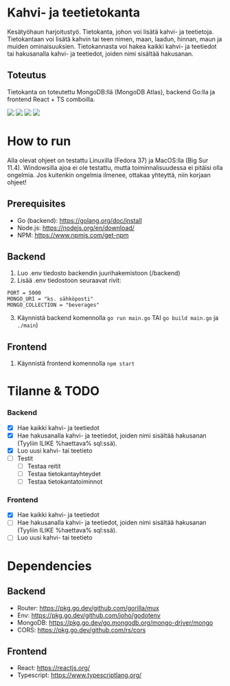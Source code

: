 # Kahvi- ja teetietokanta

Kesätyöhaun harjoitustyö. Tietokanta, johon voi lisätä kahvi- ja teetietoja. Tietokantaan voi lisätä kahvin tai teen nimen, maan, laadun, hinnan, maun ja muiden ominaisuuksien. Tietokannasta voi hakea kaikki kahvi- ja teetiedot tai hakusanalla kahvi- ja teetiedot, joiden nimi sisältää hakusanan.

## Toteutus

Tietokanta on toteutettu MongoDB:llä (MongoDB Atlas), backend Go:lla ja frontend React + TS comboilla.

<img src="https://img.shields.io/badge/Go-00ADD8?style=for-the-badge&logo=go&logoColor=white"> <img src="https://img.shields.io/badge/React-61DAFB?style=for-the-badge&logo=react&logoColor=black"> <img src="https://img.shields.io/badge/TypeScript-007ACC?style=for-the-badge&logo=typescript&logoColor=white"> <img src="https://img.shields.io/badge/MongoDB-4EA94B?style=for-the-badge&logo=mongodb&logoColor=white">

# How to run

Alla olevat ohjeet on testattu Linuxilla (Fedora 37) ja MacOS:lla (Big Sur 11.4). Windowsilla ajoa ei ole testattu, mutta toiminnalisuudessa ei pitäisi olla ongelmia. Jos kuitenkin ongelmia ilmenee, ottakaa yhteyttä, niin korjaan ohjeet!

## Prerequisites

* Go (backend): https://golang.org/doc/install
* Node.js: https://nodejs.org/en/download/
* NPM: https://www.npmjs.com/get-npm


## Backend

1. Luo .env tiedosto backendin juurihakemistoon (/backend)
2. Lisää .env tiedostoon seuraavat rivit:
```env
PORT = 5000
MONGO_URI = "ks. sähköposti"
MONGO_COLLECTION = "beverages"
```

3. Käynnistä backend komennolla `go run main.go` TAI `go build main.go` ja `./main`)

## Frontend

1. Käynnistä frontend komennolla `npm start`

# Tilanne & TODO

### Backend

- [x] Hae kaikki kahvi- ja teetiedot
- [x] Hae hakusanalla kahvi- ja teetiedot, joiden nimi sisältää hakusanan (Tyyliin ILIKE %haettava% sql:ssä).
- [x] Luo uusi kahvi- tai teetieto
- [ ] Testit
    - [ ] Testaa reitit
    - [ ] Testaa tietokantayhteydet
    - [ ] Testaa tietokantatoiminnot

### Frontend

- [x] Hae kaikki kahvi- ja teetiedot
- [ ] Hae hakusanalla kahvi- ja teetiedot, joiden nimi sisältää hakusanan (Tyyliin ILIKE %haettava% sql:ssä).
- [ ] Luo uusi kahvi- tai teetieto

# Dependencies

## Backend

* Router: https://pkg.go.dev/github.com/gorilla/mux
* Env: https://pkg.go.dev/github.com/joho/godotenv
* MongoDB: https://pkg.go.dev/go.mongodb.org/mongo-driver/mongo
* CORS: https://pkg.go.dev/github.com/rs/cors

## Frontend

* React: https://reactjs.org/
* Typescript: https://www.typescriptlang.org/

